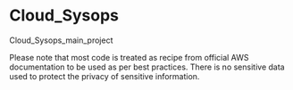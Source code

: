 # Cloud_Sysops
Cloud_Sysops_main_project

Please note that most code is treated as recipe from official AWS documentation to be used as per best practices. 
There is no sensitive data used to protect the privacy of sensitive information.
